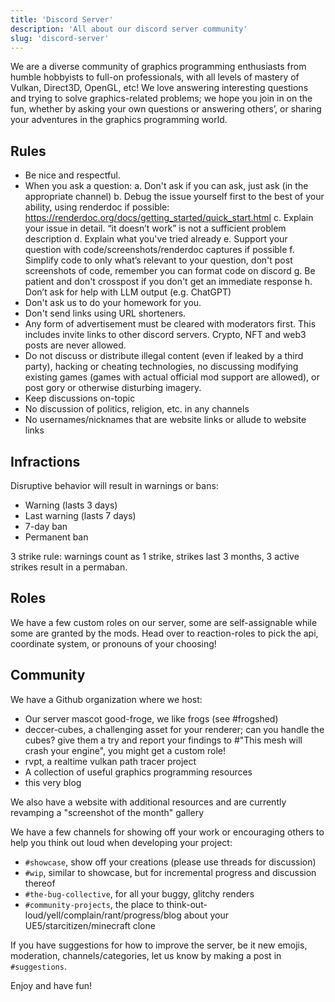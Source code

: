 ```yaml
---
title: 'Discord Server'
description: 'All about our discord server community'
slug: 'discord-server'
---
```


We are a diverse community of graphics programming enthusiasts from humble hobbyists to full-on professionals, with all levels of mastery of Vulkan, Direct3D, OpenGL, etc! 
We love answering interesting questions and trying to solve graphics-related problems; we hope you join in on the fun, whether by asking your own questions or answering others’, or sharing your adventures in the graphics programming world.

## Rules

- Be nice and respectful.
- When you ask a question:
  a. Don't ask if you can ask, just ask (in the appropriate channel)
  b. Debug the issue yourself first to the best of your ability, using renderdoc if possible: https://renderdoc.org/docs/getting_started/quick_start.html
  c. Explain your issue in detail. “it doesn’t work” is not a sufficient problem description
  d. Explain what you've tried already
  e. Support your question with code/screenshots/renderdoc captures if possible
  f. Simplify code to only what’s relevant to your question, don't post screenshots of code, remember you can format code on discord
  g. Be patient and don't crosspost if you don't get an immediate response
  h. Don’t ask for help with LLM output (e.g. ChatGPT)
- Don't ask us to do your homework for you.
- Don't send links using URL shorteners.
- Any form of advertisement must be cleared with moderators first. This includes invite links to other discord servers. Crypto, NFT and web3 posts are never allowed.
- Do not discuss or distribute illegal content (even if leaked by a third party), hacking or cheating technologies, no discussing modifying existing games (games with actual official mod support are allowed), or post gory or otherwise disturbing imagery.
- Keep discussions on-topic
- No discussion of politics, religion, etc. in any channels
- No usernames/nicknames that are website links or allude to website links

## Infractions

Disruptive behavior will result in warnings or bans:

- Warning (lasts 3 days)
- Last warning (lasts 7 days)
- 7-day ban
- Permanent ban

3 strike rule: warnings count as 1 strike, strikes last 3 months, 3 active strikes result in a permaban.

## Roles

We have a few custom roles on our server, some are self-assignable while some are granted by the mods. Head over to ⁠reaction-roles to pick the api, coordinate system, or pronouns of your choosing!

## Community

We have a Github organization where we host:

- Our server mascot good-froge, we like frogs (see #frogshed)
- deccer-cubes, a challenging asset for your renderer; can you handle the cubes? give them a try and report your findings to #"This mesh will crash your engine", you might get a custom role!
- rvpt, a realtime vulkan path tracer project
- A collection of useful graphics programming resources
- this very blog

We also have a website with additional resources and are currently revamping a "screenshot of the month" gallery

We have a few channels for showing off your work or encouraging others to help you think out loud when developing your project:

- `#⁠showcase`, show off your creations (please use threads for discussion)
- `#⁠wip`, similar to showcase, but for incremental progress and discussion thereof
- `#⁠the-bug-collective`, for all your buggy, glitchy renders
- `#⁠community-projects`, the place to think-out-loud/yell/complain/rant/progress/blog about your UE5/starcitizen/minecraft clone

If you have suggestions for how to improve the server, be it new emojis, moderation, channels/categories, let us know by making a post in `⁠#suggestions`.

Enjoy and have fun! 
